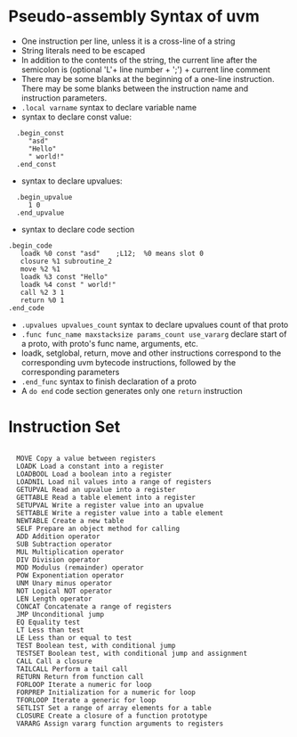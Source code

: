 Pseudo-assembly Syntax of uvm
================================

* One instruction per line, unless it is a cross-line of a string
* String literals need to be escaped
* In addition to the contents of the string, the current line after the semicolon is (optional 'L'+ line number + ';') + current line comment
* There may be some blanks at the beginning of a one-line instruction. There may be some blanks between the instruction name and instruction parameters.
* `.local varname`  syntax to declare variable name
* syntax to declare const value:

```
  .begin_const
     "asd"
     "Hello"
     " world!"
  .end_const
```

* syntax to declare upvalues:

```
  .begin_upvalue
     1 0
  .end_upvalue
```

* syntax to declare code section

```
.begin_code
   loadk %0 const "asd"    ;L12;  %0 means slot 0
   closure %1 subroutine_2
   move %2 %1
   loadk %3 const "Hello"
   loadk %4 const " world!"
   call %2 3 1
   return %0 1
.end_code
```

* `.upvalues upvalues_count` syntax to declare upvalues count of that proto
* `.func func_name maxstacksize params_count use_vararg` declare start of a proto, with proto's func name, arguments, etc.
* loadk, setglobal, return, move and other instructions correspond to the corresponding uvm bytecode instructions, followed by the corresponding parameters
* `.end_func` syntax to finish declaration of a proto
* A `do end` code section generates only one `return` instruction


# Instruction Set

```

  MOVE Copy a value between registers
  LOADK Load a constant into a register
  LOADBOOL Load a boolean into a register
  LOADNIL Load nil values into a range of registers
  GETUPVAL Read an upvalue into a register
  GETTABLE Read a table element into a register
  SETUPVAL Write a register value into an upvalue
  SETTABLE Write a register value into a table element
  NEWTABLE Create a new table
  SELF Prepare an object method for calling
  ADD Addition operator
  SUB Subtraction operator
  MUL Multiplication operator
  DIV Division operator
  MOD Modulus (remainder) operator
  POW Exponentiation operator
  UNM Unary minus operator
  NOT Logical NOT operator
  LEN Length operator
  CONCAT Concatenate a range of registers
  JMP Unconditional jump
  EQ Equality test
  LT Less than test
  LE Less than or equal to test
  TEST Boolean test, with conditional jump
  TESTSET Boolean test, with conditional jump and assignment
  CALL Call a closure
  TAILCALL Perform a tail call
  RETURN Return from function call
  FORLOOP Iterate a numeric for loop
  FORPREP Initialization for a numeric for loop
  TFORLOOP Iterate a generic for loop
  SETLIST Set a range of array elements for a table
  CLOSURE Create a closure of a function prototype
  VARARG Assign vararg function arguments to registers

```

